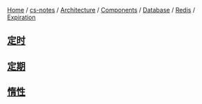 [Home](https://mengxianbin.github.io) /
[cs-notes](https://mengxianbin.github.io/cs-notes/site) /
[Architecture](https://mengxianbin.github.io/cs-notes/site/Architecture) /
[Components](https://mengxianbin.github.io/cs-notes/site/Architecture/Components) /
[Database](https://mengxianbin.github.io/cs-notes/site/Architecture/Components/Database) /
[Redis](https://mengxianbin.github.io/cs-notes/site/Architecture/Components/Database/Redis) /
[Expiration](https://mengxianbin.github.io/cs-notes/site/Architecture/Components/Database/Redis/Expiration)

## [定时](https://mengxianbin.github.io/cs-notes/site/Architecture/Components/Database/Redis/Expiration/%E5%AE%9A%E6%97%B6)

## [定期](https://mengxianbin.github.io/cs-notes/site/Architecture/Components/Database/Redis/Expiration/%E5%AE%9A%E6%9C%9F)

## [惰性](https://mengxianbin.github.io/cs-notes/site/Architecture/Components/Database/Redis/Expiration/%E6%83%B0%E6%80%A7)
